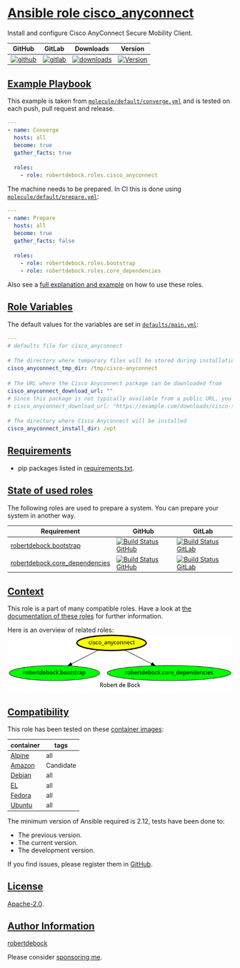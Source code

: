 # [Ansible role cisco_anyconnect](#cisco_anyconnect)

Install and configure Cisco AnyConnect Secure Mobility Client.

|GitHub|GitLab|Downloads|Version|
|------|------|---------|-------|
|[![github](https://github.com/robertdebock/ansible-role-cisco_anyconnect/workflows/Ansible%20Molecule/badge.svg)](https://github.com/robertdebock/ansible-role-cisco_anyconnect/actions)|[![gitlab](https://gitlab.com/robertdebock-iac/ansible-role-cisco_anyconnect/badges/master/pipeline.svg)](https://gitlab.com/robertdebock-iac/ansible-role-cisco_anyconnect)|[![downloads](https://img.shields.io/ansible/role/d/robertdebock/cisco_anyconnect)](https://galaxy.ansible.com/robertdebock/cisco_anyconnect)|[![Version](https://img.shields.io/github/release/robertdebock/ansible-role-cisco_anyconnect.svg)](https://github.com/robertdebock/ansible-role-cisco_anyconnect/releases/)|

## [Example Playbook](#example-playbook)

This example is taken from [`molecule/default/converge.yml`](https://github.com/robertdebock/ansible-role-cisco_anyconnect/blob/master/molecule/default/converge.yml) and is tested on each push, pull request and release.

```yaml
---
- name: Converge
  hosts: all
  become: true
  gather_facts: true

  roles:
    - role: robertdebock.roles.cisco_anyconnect
```

The machine needs to be prepared. In CI this is done using [`molecule/default/prepare.yml`](https://github.com/robertdebock/ansible-role-cisco_anyconnect/blob/master/molecule/default/prepare.yml):

```yaml
---
- name: Prepare
  hosts: all
  become: true
  gather_facts: false

  roles:
    - role: robertdebock.roles.bootstrap
    - role: robertdebock.roles.core_dependencies
```

Also see a [full explanation and example](https://robertdebock.nl/how-to-use-these-roles.html) on how to use these roles.

## [Role Variables](#role-variables)

The default values for the variables are set in [`defaults/main.yml`](https://github.com/robertdebock/ansible-role-cisco_anyconnect/blob/master/defaults/main.yml):

```yaml
---
# defaults file for cisco_anyconnect

# The directory where temporary files will be stored during installation
cisco_anyconnect_tmp_dir: /tmp/cisco-anyconnect

# The URL where the Cisco Anyconnect package can be downloaded from
cisco_anyconnect_download_url: ""
# Since this package is not typically available from a public URL, you can host your own copy and reference it here.
# cisco_anyconnect_download_url: "https://example.com/downloads/cisco-secure-client-linux64-5.1.3.62-predeploy-k9.tar.gz"

# The directory where Cisco Anyconnect will be installed
cisco_anyconnect_install_dir: /opt
```

## [Requirements](#requirements)

- pip packages listed in [requirements.txt](https://github.com/robertdebock/ansible-role-cisco_anyconnect/blob/master/requirements.txt).

## [State of used roles](#state-of-used-roles)

The following roles are used to prepare a system. You can prepare your system in another way.

| Requirement | GitHub | GitLab |
|-------------|--------|--------|
|[robertdebock.bootstrap](https://galaxy.ansible.com/robertdebock/bootstrap)|[![Build Status GitHub](https://github.com/robertdebock/ansible-role-bootstrap/workflows/Ansible%20Molecule/badge.svg)](https://github.com/robertdebock/ansible-role-bootstrap/actions)|[![Build Status GitLab](https://gitlab.com/robertdebock-iac/ansible-role-bootstrap/badges/master/pipeline.svg)](https://gitlab.com/robertdebock-iac/ansible-role-bootstrap)|
|[robertdebock.core_dependencies](https://galaxy.ansible.com/robertdebock/core_dependencies)|[![Build Status GitHub](https://github.com/robertdebock/ansible-role-core_dependencies/workflows/Ansible%20Molecule/badge.svg)](https://github.com/robertdebock/ansible-role-core_dependencies/actions)|[![Build Status GitLab](https://gitlab.com/robertdebock-iac/ansible-role-core_dependencies/badges/master/pipeline.svg)](https://gitlab.com/robertdebock-iac/ansible-role-core_dependencies)|

## [Context](#context)

This role is a part of many compatible roles. Have a look at [the documentation of these roles](https://robertdebock.nl/) for further information.

Here is an overview of related roles:
![dependencies](https://raw.githubusercontent.com/robertdebock/ansible-role-cisco_anyconnect/png/requirements.png "Dependencies")

## [Compatibility](#compatibility)

This role has been tested on these [container images](https://hub.docker.com/u/robertdebock):

|container|tags|
|---------|----|
|[Alpine](https://hub.docker.com/r/robertdebock/alpine)|all|
|[Amazon](https://hub.docker.com/r/robertdebock/amazonlinux)|Candidate|
|[Debian](https://hub.docker.com/r/robertdebock/debian)|all|
|[EL](https://hub.docker.com/r/robertdebock/enterpriselinux)|all|
|[Fedora](https://hub.docker.com/r/robertdebock/fedora)|all|
|[Ubuntu](https://hub.docker.com/r/robertdebock/ubuntu)|all|

The minimum version of Ansible required is 2.12, tests have been done to:

- The previous version.
- The current version.
- The development version.

If you find issues, please register them in [GitHub](https://github.com/robertdebock/ansible-role-cisco_anyconnect/issues).

## [License](#license)

[Apache-2.0](https://github.com/robertdebock/ansible-role-cisco_anyconnect/blob/master/LICENSE).

## [Author Information](#author-information)

[robertdebock](https://robertdebock.nl/)

Please consider [sponsoring me](https://github.com/sponsors/robertdebock).
